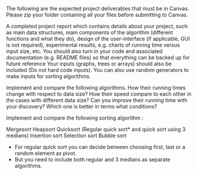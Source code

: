 The following are the expected project deliverables that must be in Canvas. Please zip your folder containing all 
your files before submitting to Canvas.

A completed project report  which contains details about your project, such as main data structures, main components
of the algorithm (different functions and what they do), design of the user-interface (if applicable, GUI is not required), 
experimental results, e.g. charts of running time versus input size, etc.
You should also turn in your code and associated documentation (e.g. README files) so 
that everything can be backed up for future reference
Your inputs (graphs, trees or arrays) should also be included (Do not hard code inputs).
You can also use random generators to make inputs for sorting algorithms.
 

Implement and compare the following algorithms. How their running times change with respect to data size?
How their speed compare to each other in the cases with different data size? Can you improve their running time with
your discovery? Which one is better in terms what conditions?

Implement and compare the following sorting algorithm :

Mergesort
 Heapsort
Quicksort (Regular quick sort* and quick sort using 3 medians)
Insertion sort
Selection sort
Bubble sort
* For regular quick sort you can decide between choosing first, last or a random element as pivot.
* But you need to include both regular and 3 medians as separate algorithms.
